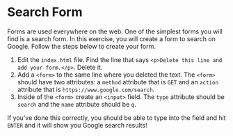 # Search Form

Forms are used everywhere on the web. One of the simplest forms you will find is a search form. In this exercise, you will create a form to search on Google. Follow the steps below to create your form.

1. Edit the `index.html` file. Find the line that says `<p>Delete this line and add your form.</p>`. Delete it.
2. Add a `<form>` to the same line where you deleted the text. The `<form>` should have two attributes: a `method` attribute that is `GET` and an `action` attribute that is `https://www.google.com/search`.
3. Inside of the `<form>` create an `<input>` field. The `type` attribute should be `search` and the `name` attribute should be `q`.

If you've done this correctly, you should be able to type into the field and hit `ENTER` and it will show you Google search results!
